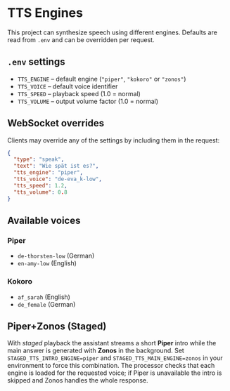 # TTS Engines

This project can synthesize speech using different engines. Defaults are read from `.env` and can be overridden per request.

## `.env` settings

- `TTS_ENGINE` – default engine (`"piper"`, `"kokoro"` or `"zonos"`)
- `TTS_VOICE` – default voice identifier
- `TTS_SPEED` – playback speed (1.0 = normal)
- `TTS_VOLUME` – output volume factor (1.0 = normal)

## WebSocket overrides

Clients may override any of the settings by including them in the request:

```json
{
  "type": "speak",
  "text": "Wie spät ist es?",
  "tts_engine": "piper",
  "tts_voice": "de-eva_k-low",
  "tts_speed": 1.2,
  "tts_volume": 0.8
}
```

## Available voices

### Piper
- `de-thorsten-low` (German)
- `en-amy-low` (English)

### Kokoro
- `af_sarah` (English)
- `de_female` (German)

## Piper+Zonos (Staged)

With *staged* playback the assistant streams a short **Piper** intro while the
main answer is generated with **Zonos** in the background.  Set
`STAGED_TTS_INTRO_ENGINE=piper` and `STAGED_TTS_MAIN_ENGINE=zonos` in your
environment to force this combination.  The processor checks that each engine
is loaded for the requested voice; if Piper is unavailable the intro is
skipped and Zonos handles the whole response.
